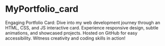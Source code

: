 # MyPortfolio_card
Engaging Portfolio Card: Dive into my web development journey through an HTML, CSS, and JS interactive card. Experience responsive design, subtle animations, and showcased projects. Hosted on GitHub for easy accessibility. Witness creativity and coding skills in action!
